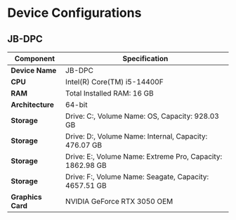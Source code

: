# Device Configurations

## JB-DPC

| Component        | Specification                                                   |
| ---------------- | --------------------------------------------------------------- |
| **Device Name**  | JB-DPC                                                     |
| **CPU**          | Intel(R) Core(TM) i5-14400F                                                            |
| **RAM**          | Total Installed RAM: 16 GB                                                            |
| **Architecture** | 64-bit                                                           |
| **Storage**      | Drive: C:, Volume Name: OS, Capacity: 928.03 GB
| **Storage**      | Drive: D:, Volume Name: Internal, Capacity: 476.07 GB
| **Storage**      | Drive: E:, Volume Name: Extreme Pro, Capacity: 1862.98 GB
| **Storage**      | Drive: F:, Volume Name: Seagate, Capacity: 4657.51 GB                        |
| **Graphics Card**| NVIDIA GeForce RTX 3050 OEM                                                          |
